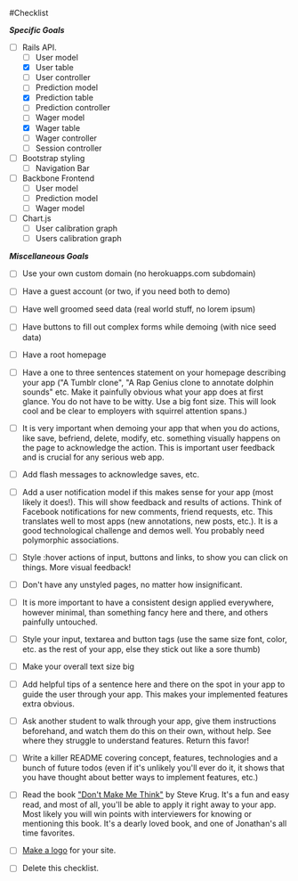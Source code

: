 #Checklist

***Specific Goals***
- [ ] Rails API.
  - [ ] User model
  - [x] User table
  - [ ] User controller
  - [ ] Prediction model
  - [x] Prediction table
  - [ ] Prediction controller
  - [ ] Wager model
  - [x] Wager table
  - [ ] Wager controller
  - [ ] Session controller
- [ ] Bootstrap styling
  - [ ] Navigation Bar
- [ ] Backbone Frontend
  - [ ] User model
  - [ ] Prediction model
  - [ ] Wager model
- [ ] Chart.js
  - [ ] User calibration graph
  - [ ] Users calibration graph

***Miscellaneous Goals***
- [ ] Use your own custom domain (no herokuapps.com subdomain)
- [ ] Have a guest account (or two, if you need both to demo)
- [ ] Have well groomed seed data (real world stuff, no lorem ipsum)
- [ ] Have buttons to fill out complex forms while demoing (with nice seed data)
- [ ] Have a root homepage
- [ ] Have a one to three sentences statement on your homepage describing
your app ("A Tumblr clone", "A Rap Genius clone to annotate dolphin
sounds" etc. Make it painfully obvious what your app does at first
glance. You do not have to be witty. Use a big font size. This will
look cool and be clear to employers with squirrel attention spans.)
- [ ] It is very important when demoing your app that when you do actions,
like save, befriend, delete, modify, etc. something visually happens
on the page to acknowledge the action. This is important user feedback
and is crucial for any serious web app.
- [ ] Add flash messages to acknowledge saves, etc.
- [ ] Add a user notification model if this makes sense for your app (most
  likely it does!). This will show feedback and results of actions.
  Think of Facebook notifications for new comments, friend requests,
  etc. This translates well to most apps (new annotations, new posts,
    etc.). It is a good technological challenge and demos well. You
    probably need polymorphic associations.
- [ ] Style :hover actions of input, buttons and links, to show you can
    click on things. More visual feedback!
- [ ] Don't have any unstyled pages, no matter how insignificant.
- [ ] It is more important to have a consistent design applied everywhere,
    however minimal, than something fancy here and there, and others
    painfully untouched.
- [ ] Style your input, textarea and button tags (use the same size font,
      color, etc. as the rest of your app, else they stick out like a sore
      thumb)
- [ ] Make your overall text size big
- [ ] Add helpful tips of a sentence here and there on the spot in your
      app to guide the user through your app. This makes your implemented
      features extra obvious.
- [ ] Ask another student to walk through your app, give them instructions
      beforehand, and watch them do this on their own, without help. See
      where they struggle to understand features. Return this favor!
- [ ] Write a killer README covering concept, features, technologies and a
      bunch of future todos (even if it's unlikely you'll ever do it, it
      shows that you have thought about better ways to implement features,
      etc.)
- [ ] Read the book ["Don't Make
      Me Think"](http://www.amazon.com/Dont-Make-Think-Revisited-Usability/dp/0321965515/ref=sr_1_1) by Steve Krug. It's a fun and easy read, and most of all,
      you'll be able to apply it right away to your app. Most likely you will win
      points with interviewers for knowing or mentioning this book. It's a dearly
      loved book, and one of Jonathan's all time favorites.

- [ ] [Make a logo](http://www.squarespace.com/logo) for your site.

- [ ] Delete this checklist.
